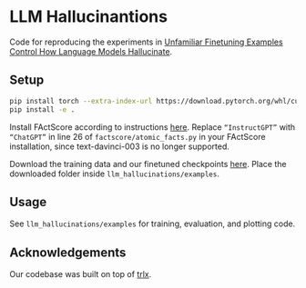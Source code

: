 # LLM Hallucinantions

Code for reproducing the experiments in [Unfamiliar Finetuning Examples Control How Language Models Hallucinate](https://arxiv.org/abs/2403.05612). 

## Setup

```bash
pip install torch --extra-index-url https://download.pytorch.org/whl/cu118
pip install -e .
```
Install FActScore according to instructions [here](https://github.com/shmsw25/FActScore). 
Replace `“InstructGPT”` with `“ChatGPT”` in line 26 of `factscore/atomic_facts.py` in your FActScore installation, since text-davinci-003 is no longer supported. 

Download the training data and our finetuned checkpoints [here](https://drive.google.com/drive/folders/1dJlwgG6zv8gTezYqeTt8mOst5lEzKo7T?usp=sharing).
Place the downloaded folder inside `llm_hallucinations/examples`. 

## Usage

See `llm_hallucinations/examples` for training, evaluation, and plotting code. 

## Acknowledgements

Our codebase was built on top of [trlx](https://github.com/CarperAI/trlx). 